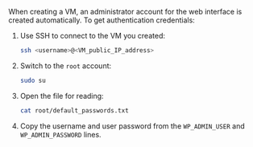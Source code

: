 When creating a VM, an administrator account for the web interface is created automatically. To get authentication credentials:

1. Use SSH to connect to the VM you created:

   ```bash
   ssh <username>@<VM_public_IP_address>
   ```

1. Switch to the `root` account:

   ```bash
   sudo su
   ```

1. Open the file for reading:

   ```bash
   cat root/default_passwords.txt
   ```

1. Copy the username and user password from the `WP_ADMIN_USER` and `WP_ADMIN_PASSWORD` lines.